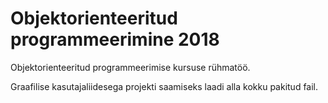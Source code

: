 # Objektorienteeritud programmeerimine 2018
Objektorienteeritud programmeerimise kursuse rühmatöö.

Graafilise kasutajaliidesega projekti saamiseks laadi alla kokku pakitud fail.
